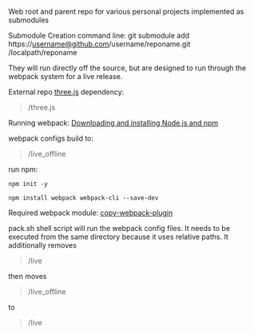 Web root and parent repo for various personal projects implemented as submodules

Submodule Creation command line:
git submodule add https://username@github.com/username/reponame.git /localpath/reponame

They will run directly off the source, but are designed to run through the webpack system for a live release.

External repo [three.js](https://github.com/mrdoob/three.js) dependency:
> /three.js

Running webpack: [Downloading and installing Node.js and npm](https://docs.npmjs.com/downloading-and-installing-node-js-and-npm)

webpack configs build to:
> /live_offline

run npm:
```
npm init -y
```
```
npm install webpack webpack-cli --save-dev
```

Required webpack module:
[copy-webpack-plugin](https://webpack.js.org/plugins/copy-webpack-plugin/)

pack.sh shell script will run the webpack config files. 
It needs to be executed from the same directory because it uses relative paths. 
It additionally removes 
> /live

then moves
> /live_offline

to
> /live
